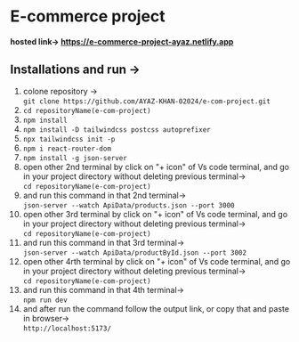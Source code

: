 <h1>E-commerce project</h1>
<h4>hosted link→ <a href="https://e-commerce-project-ayaz.netlify.app/" target="_blank">https://e-commerce-project-ayaz.netlify.app</a></h4>
<h2>Installations and run →</h2>
    <ol>
        <li>colone repository → <br> <code>git clone https://github.com/AYAZ-KHAN-02024/e-com-project.git</code></li>
        <li><code>cd repositoryName(e-com-project)</code></li>
        <li><code>npm install</code></li>
        <li><code>npm install -D tailwindcss postcss autoprefixer</code></li>
        <li><code>npx tailwindcss init -p</code></li>
        <li><code>npm i react-router-dom</code></li>
        <li><code>npm install -g json-server</code></li>
        <li>open other 2nd terminal by click on "+ icon" of Vs code terminal, and go in your project directory without deleting previous terminal→ <br><code>cd repositoryName(e-com-project)</code></li>
        <li>and run this command in that 2nd terminal→ <br><code>json-server --watch ApiData/products.json --port 3000</code></li>
        <li>open other 3rd terminal by click on "+ icon" of Vs code terminal, and go in your project directory without deleting previous terminal→ <br><code>cd repositoryName(e-com-project)</code></li>
        <li>and run this command in that 3rd terminal→ <br><code>json-server --watch ApiData/productById.json --port 3002</code></li>
        <li>open other 4rth terminal by click on "+ icon" of Vs code terminal, and go in your project directory without deleting previous terminal→ <br><code>cd repositoryName(e-com-project)</code></li>
        <li>and run this command in that 4th terminal→ <br><code>npm run dev</code></li>
        <li>and after run the command follow the output link, or copy that and paste in browser→ <br><code>http://localhost:5173/</code></li>
    </ol>
